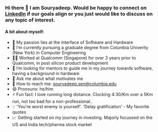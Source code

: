 ### Hi there 👋 I am Souryadeep. Would be happy to connect on [LinkedIn](https://www.linkedin.com/in/souryadeep/) if our goals align or you just would like to discuss on any topic of interest.

#### A bit about myself:

- 🔭 My passion lies at the interface of Software and Hardware
- 🌱 I’m currently pursuing a graduate degree from Columbia Univerity (New York) in Computer Engineering
- 👨‍💼 Worked at Qualcomm (Singapore) for over 3 years prior to Qualcomm, in post silicon product development
- 👯 I’m looking for mentors to guide me in my journey towards software, having a background in hardware
- 💬 Ask me about what motivates me
- 📧 How to reach me: souryadeep.sen@columbia.edu
- 😄 Pronouns: he/him
- ⚡ Fun fact: I love running long distance. Clocking 4:30/Km over a 5Km run, not too bad for a non-professional.. 
- 💡 'You're worst enemy is yourself'. 'Delay gratification' - My favorite quotes
- 📈 Getting started on my journey in investing. Majorly focussed on the US and India tech/pharma stock market

